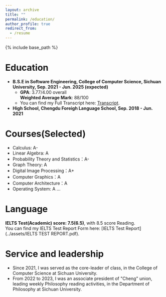 ```yaml
---
layout: archive
title: ""
permalink: /education/
author_profile: true
redirect_from:
  - /resume
---
```


{% include base_path %}

Education
======
* **B.S.E in Software Engineering, College of Computer Science, Sichuan University, Sep. 2021 - Jun. 2025 (expected)**
  * **GPA**: 3.77/4.00 overall  
    **Weighted Average Mark**: 88/100
  * You can find my Full Transcript here: [Transcript](../assets/Transcript.pdf).
* **High School, Chengdu Foreigh Language School, Sep. 2018 - Jun. 2021**


Courses(Selected)
======
* Calculus: A-
* Linear Algebra: A
* Probability Theory and Statistics：A-
* Graph Theory: A
* Digital Image Processing：A+
* Computer Graphics：A
* Computer Architecture：A
* Operating System: A
  ...

Language
======
**IELTS Test(Academic) score: 7.5(6.5)**, with 8.5 score Reading.  
You can find my IELTS Test Report Form here: [IELTS Test Report](../assets/IELTS TEST REPORT.pdf).


  
Service and leadership
======
* Since 2021, I was served as the core-leader of class, in the College of Computer Science at Sichuan University.
* From 2022 to 2023, I was an associate president of "Cheng" union, leading weekly Philosophy reading activities, in the Department of Philosophy at Sichuan University.
